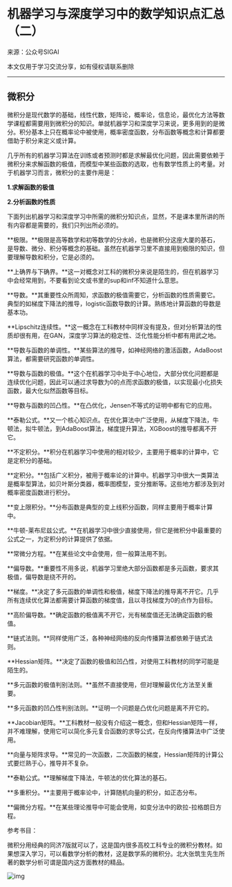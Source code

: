 # 机器学习与深度学习中的数学知识点汇总（二）

来源：公众号SIGAI

本文仅用于学习交流分享，如有侵权请联系删除

------

## 微积分

微积分是现代数学的基础，线性代数，矩阵论，概率论，信息论，最优化方法等数学课程都需要用到微积分的知识。单就机器学习和深度学习来说，更多用到的是微分。积分基本上只在概率论中被使用，概率密度函数，分布函数等概念和计算都要借助于积分来定义或计算。

几乎所有的机器学习算法在训练或者预测时都是求解最优化问题，因此需要依赖于微积分来求解函数的极值，而模型中某些函数的选取，也有数学性质上的考量。对于机器学习而言，微积分的主要作用是：

**1.求解函数的极值**

**2.分析函数的性质**

下面列出机器学习和深度学习中所需的微积分知识点，显然，不是课本里所讲的所有内容都是需要的，我们只列出所必须的。

**极限。**极限是高等数学和初等数学的分水岭，也是微积分这座大厦的基石，是导数、微分、积分等概念的基础。虽然在机器学习里不直接用到极限的知识，但要理解导数和积分，它是必须的。

**上确界与下确界。**这一对概念对工科的微积分来说是陌生的，但在机器学习中会经常用到，不要看到论文或书里的sup和inf不知道什么意思。

**导数。**其重要性众所周知，求函数的极值需要它，分析函数的性质需要它。典型的如梯度下降法的推导，logistic函数导数的计算。熟练地计算函数的导数是基本功。

**Lipschitz连续性。**这一概念在工科教材中同样没有提及，但对分析算法的性质却很有用，在GAN，深度学习算法的稳定性、泛化性能分析中都有用武之地。

**导数与函数的单调性。**某些算法的推导，如神经网络的激活函数，AdaBoost算法，都需要研究函数的单调性。

**导数与函数的极值。**这个在机器学习中处于中心地位，大部分优化问题都是连续优化问题，因此可以通过求导数为0的点而求函数的极值，以实现最小化损失函数，最大化似然函数等目标。

**导数与函数的凹凸性。**在凸优化，Jensen不等式的证明中都有它的应用。

**泰勒公式。**又一个核心知识点。在优化算法中广泛使用，从梯度下降法，牛顿法，拟牛顿法，到AdaBoost算法，梯度提升算法，XGBoost的推导都离不开它。

**不定积分。**积分在机器学习中使用的相对较少，主要用于概率的计算中，它是定积分的基础。

**定积分。**包括广义积分，被用于概率论的计算中。机器学习中很大一类算法是概率型算法，如贝叶斯分类器，概率图模型，变分推断等。这些地方都涉及到对概率密度函数进行积分。

**变上限积分。**分布函数是典型的变上线积分函数，同样主要用于概率计算中。

**牛顿-莱布尼兹公式。**在机器学习中很少直接使用，但它是微积分中最重要的公式之一，为定积分的计算提供了依据。

**常微分方程。**在某些论文中会使用，但一般算法用不到。

**偏导数。**重要性不用多说，机器学习里绝大部分函数都是多元函数，要求其极值，偏导数是绕不开的。

**梯度。**决定了多元函数的单调性和极值，梯度下降法的推导离不开它。几乎所有连续优化算法都需要计算函数的梯度值，且以寻找梯度为0的点作为目标。

**高阶偏导数。**确定函数的极值离不开它，光有梯度值还无法确定函数的极值。

**链式法则。**同样使用广泛，各种神经网络的反向传播算法都依赖于链式法则。

**Hessian矩阵。**决定了函数的极值和凹凸性，对使用工科教材的同学可能是陌生的。

**多元函数的极值判别法则。**虽然不直接使用，但对理解最优化方法至关重要。

**多元函数的凹凸性判别法则。**证明一个问题是凸优化问题是离不开它的。

**Jacobian矩阵。**工科教材一般没有介绍这一概念，但和Hessian矩阵一样，并不难理解，使用它可以简化多元复合函数的求导公式，在反向传播算法中广泛使用。

**向量与矩阵求导。**常见的一次函数，二次函数的梯度，Hessian矩阵的计算公式要烂熟于心，推导并不复杂。

**泰勒公式。**理解梯度下降法，牛顿法的优化算法的基石。

**多重积分。**主要用于概率论中，计算随机向量的积分，如正态分布。

**偏微分方程。**在某些理论推导中可能会使用，如变分法中的欧拉-拉格朗日方程。

参考书目：

微积分用经典的同济7版就可以了，这是国内很多高校工科专业的微积分教材。如果想深入学习，可以看数学分析的教材，这是数学系的微积分。北大张筑生先生所著的数学分析可谓是国内这方面教材的精品。

![img](https://mmbiz.qpic.cn/mmbiz_png/75DkJnThACmc0q15IOmjGSbRDjLfsbVcgHlm0QABt4tqnaxCCs9vTiad3YaEia29OxEh82Hjvk4e6dvA9bghDU7A/640?wx_fmt=png&tp=webp&wxfrom=5&wx_lazy=1&wx_co=1)
